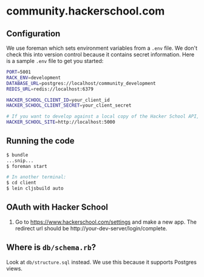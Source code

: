 # community.hackerschool.com

## Configuration

We use foreman which sets environment variables from a `.env` file. We don't
check this into version control because it contains secret information. Here is
a sample `.env` file to get you started:

```sh
PORT=5001
RACK_ENV=development
DATABASE_URL=postgres://localhost/community_development
REDIS_URL=redis://localhost:6379

HACKER_SCHOOL_CLIENT_ID=your_client_id
HACKER_SCHOOL_CLIENT_SECRET=your_client_secret

# If you want to develop against a local copy of the Hacker School API, add:
HACKER_SCHOOL_SITE=http://localhost:5000
```

## Running the code

```sh
$ bundle
...snip...
$ foreman start

# In another terminal:
$ cd client
$ lein cljsbuild auto
```

## OAuth with Hacker School

1. Go to https://www.hackerschool.com/settings and make a new app. The redirect
   url should be http://your-dev-server/login/complete.

## Where is `db/schema.rb`?

Look at `db/structure.sql` instead. We use this because it supports Postgres views.
